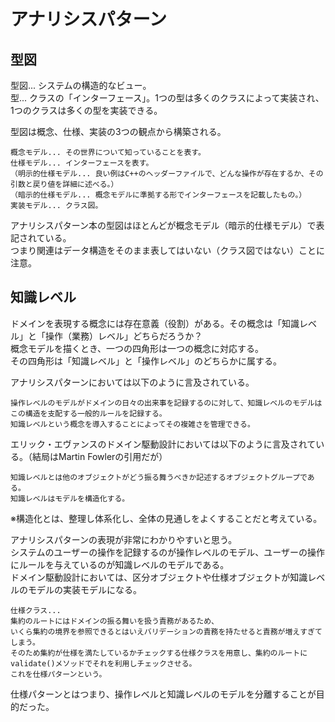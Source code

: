 # アナリシスパターン  
## 型図  
型図... システムの構造的なビュー。  
型... クラスの「インターフェース」。1つの型は多くのクラスによって実装され、1つのクラスは多くの型を実装できる。  
  
型図は概念、仕様、実装の3つの観点から構築される。  
```  
概念モデル... その世界について知っていることを表す。  
仕様モデル... インターフェースを表す。  
（明示的仕様モデル... 良い例はC++のヘッダーファイルで、どんな操作が存在するか、その引数と戻り値を詳細に述べる。）  
（暗示的仕様モデル... 概念モデルに準拠する形でインターフェースを記載したもの。）  
実装モデル... クラス図。  
```  
アナリシスパターン本の型図はほとんどが概念モデル（暗示的仕様モデル）で表記されている。  
つまり関連はデータ構造をそのまま表してはいない（クラス図ではない）ことに注意。  
  
## 知識レベル  
ドメインを表現する概念には存在意義（役割）がある。その概念は「知識レベル」と「操作（業務）レベル」どちらだろうか？  
概念モデルを描くとき、一つの四角形は一つの概念に対応する。  
その四角形は「知識レベル」と「操作レベル」のどちらかに属する。  
  
アナリシスパターンにおいては以下のように言及されている。  
```  
操作レベルのモデルがドメインの日々の出来事を記録するのに対して、知識レベルのモデルはこの構造を支配する一般的ルールを記録する。  
知識レベルという概念を導入することによってその複雑さを管理できる。  
```  
  
エリック・エヴァンスのドメイン駆動設計においては以下のように言及されている。（結局はMartin Fowlerの引用だが）  
```  
知識レベルとは他のオブジェクトがどう振る舞うべきか記述するオブジェクトグループである。  
知識レベルはモデルを構造化する。  
```  
※構造化とは、整理し体系化し、全体の見通しをよくすることだと考えている。  
  
アナリシスパターンの表現が非常にわかりやすいと思う。  
システムのユーザーの操作を記録するのが操作レベルのモデル、ユーザーの操作にルールを与えているのが知識レベルのモデルである。  
ドメイン駆動設計においては、区分オブジェクトや仕様オブジェクトが知識レベルのモデルの実装モデルになる。  
```  
仕様クラス...     
集約のルートにはドメインの振る舞いを扱う責務があるため、    
いくら集約の境界を参照できるとはいえバリデーションの責務を持たせると責務が増えすぎてしまう。    
そのため集約が仕様を満たしているかチェックする仕様クラスを用意し、集約のルートにvalidate()メソッドでそれを利用しチェックさせる。    
これを仕様パターンという。   
```  
仕様パターンとはつまり、操作レベルと知識レベルのモデルを分離することが目的だった。  

